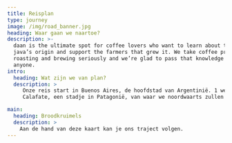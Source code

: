 ```yaml
---
title: Reisplan
type: journey
image: /img/road_banner.jpg
heading: Waar gaan we naartoe?
description: >-
  daan is the ultimate spot for coffee lovers who want to learn about their
  java’s origin and support the farmers that grew it. We take coffee production,
  roasting and brewing seriously and we’re glad to pass that knowledge to
  anyone.
intro:
  heading: Wat zijn we van plan?
  description: >
     Onze reis start in Buenos Aires, de hoofdstad van Argentinië. 1 week later reizen we naar El
     Calafate, een stadje in Patagonië, van waar we noordwaarts zullen trekken.

main:
  heading: Broodkruimels
  description: >
    Aan de hand van deze kaart kan je ons traject volgen.
---
```



